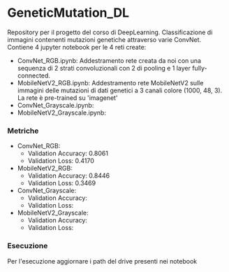 # GeneticMutation_DL
Repository per il progetto del corso di DeepLearning. Classificazione di immagini contenenti mutazioni genetiche attraverso varie ConvNet.
Contiene 4 jupyter notebook per le 4 reti create:
  - ConvNet_RGB.ipynb: Addestramento rete creata da noi con una sequenza di 2 strati convoluzionali con 2 di pooling e 1 layer fully-connected.
  - MobileNetV2_RGB.ipynb: Addestramento rete MobileNetV2 sulle immagini delle mutazioni di dati genetici a 3 canali colore (1000, 48, 3). La rete è pre-trained su 'imagenet'
  - ConvNet_Grayscale.ipynb:
  - MobileNetV2_Grayscale.ipynb: 

### Metriche

  - ConvNet_RGB:
      - Validation Accuracy: 0.8061
      - Validation Loss: 0.4170
  - MobileNetV2_RGB:
      - Validation Accuracy: 0.8446
      - Validation Loss: 0.3469
  - ConvNet_Grayscale:
      - Validation Accuracy: 
      - Validation Loss:
  - MobileNetV2_Grayscale:
      - Validation Accuracy: 
      - Validation Loss:
   


### Esecuzione
Per l'esecuzione aggiornare i path del drive presenti nei notebook




  
